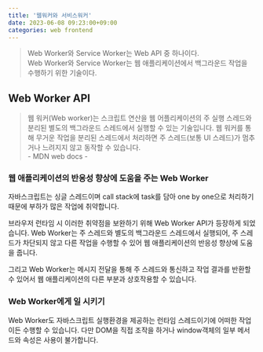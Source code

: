 ```yaml
---
title: '웹워커와 서비스워커'
date: 2023-06-08 09:23:00+09:00
categories: web frontend
---
```


> Web Worker와 Service Worker는 Web API 중 하나이다.  
> Web Worker와 Service Worker는 웹 애플리케이션에서 백그라운드 작업을 수행하기 위한 기술이다.

## Web Worker API

> 웹 워커(Web worker)는 스크립트 연산을 웹 어플리케이션의 주 실행 스레드와 분리된 별도의 백그라운드 스레드에서 실행할 수 있는 기술입니다. 웹 워커를 통해 무거운 작업을 분리된 스레드에서 처리하면 주 스레드(보통 UI 스레드)가 멈추거나 느려지지 않고 동작할 수 있습니다.  
> \- MDN web docs -

### 웹 애플리케이션의 반응성 향상에 도움을 주는 Web Worker

자바스크립트는 싱글 스레드이며 call stack에 task를 담아 one by one으로 처리하기 때문에 부하가 많은 작업에 취약합니다.

브라우저 런타임 시 이러한 취약점을 보완하기 위해 Web Worker API가 등장하게 되었습니다. Web Worker는 주 스레드와 별도의 백그라운드 스레드에서 실행되어, 주 스레드가 차단되지 않고 다른 작업을 수행할 수 있어 웹 애플리케이션의 반응성 향상에 도움을 줍니다.

그리고 Web Worker는 메시지 전달을 통해 주 스레드와 통신하고 작업 결과를 반환할 수 있어서 웹 애플리케이션의 다른 부분과 상호작용할 수 있습니다.

### Web Worker에게 일 시키기

Web Worker도 자바스크립트 실행환경을 제공하는 런타임 스레드이기에 어떠한 작업이든 수행할 수 있습니다. 다만 DOM을 직접 조작을 하거나 window객체의 일부 메서드와 속성은 사용이 불가합니다.

[참고자료1]: https://velog.io/@oneook/Web-Worker%EC%99%80-Service-Worker%EC%97%90-%EB%8C%80%ED%95%B4-%EC%95%8C%EC%95%84%EB%B3%B4%EA%B8%B0
[참고자료2]: https://developer.mozilla.org/ko/docs/Web/API/Web_Workers_API
[참고자료3]: https://developer.mozilla.org/ko/docs/Web/API/Service_Worker_API
